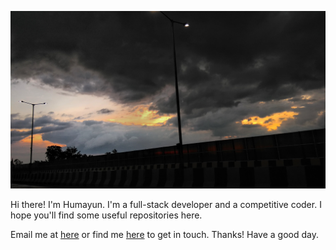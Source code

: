 ![clouds](https://github.com/damianarado/damianarado/raw/master/IMG_20200820_182055-01-01.jpeg)

Hi there! I'm Humayun. I'm a full-stack developer and a competitive coder. I hope you'll find some useful repositories here. 
  
Email me at [here](mailto:khanhumayun95@gmail.com) or find me [here](https://www.linkedin.com/in/damianarado/) to get in touch. Thanks! Have a good day.
